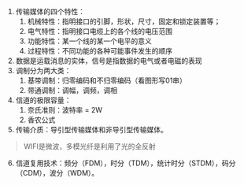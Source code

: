 1.   传输媒体的四个特性：
     1.   机械特性：指明接口的引脚，形状，尺寸，固定和锁定装置等；
     2.   电气特性：指明接口电缆上的各个线的电压范围
     3.   功能特性：某一个线的某一个电平的意义
     4.   过程特性：不同功能的各种可能事件发生的顺序
2.   数据是运载消息的实体，信号是指数据的电气或者电磁的表现
3.   调制分为两大类：
     1.   基带调制：归零编码和不归零编码（看图形写01串）
     2.   带通调制：调幅，调频，调相
4.   信道的极限容量：
     1.   奈氏准则：波特率 = 2W
     2.   香农公式
5.   传输介质：导引型传输媒体和非导引型传输媒体。

>   WIFI是微波，多模光纤是利用了光的全反射

6.   信道复用技术：频分（FDM），时分（TDM），统计时分（STDM），码分（CDM），波分（WDM）。